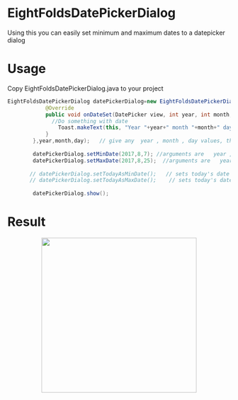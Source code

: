 # EightFoldsDatePickerDialog
Using this you can easily set minimum and maximum dates to a datepicker dialog

# Usage

Copy EightFoldsDatePickerDialog.java to your project

```java
EightFoldsDatePickerDialog datePickerDialog=new EightFoldsDatePickerDialog(this, new DatePickerDialog.OnDateSetListener() {
            @Override
            public void onDateSet(DatePicker view, int year, int month, int dayOfMonth) {
              //Do something with date
                Toast.makeText(this, "Year "+year+" month "+month+" day "+dayOfMonth, Toast.LENGTH_SHORT).show();
            }
        },year,month,day);   // give any  year , month , day values, this will be opened by default in dialog
        
        datePickerDialog.setMinDate(2017,8,7); //arguments are   year , month , date (use for setting custom mix date)
        datePickerDialog.setMaxDate(2017,8,25);  //arguments are   year , month , date (use for setting custom max date)
        
       // datePickerDialog.setTodayAsMinDate();   // sets today's date as min date
       // datePickerDialog.setTodayAsMaxDate();    // sets today's date as max date
       
        datePickerDialog.show();

```
# Result

<p align="center">
<img src="https://user-images.githubusercontent.com/22935835/29265746-ccc8cbe4-80ff-11e7-8064-b478070c0de7.PNG" width="350"/>
</p>


